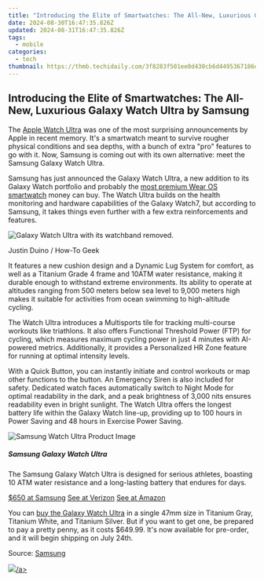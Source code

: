 ```yaml
---
title: "Introducing the Elite of Smartwatches: The All-New, Luxurious Galaxy Watch Ultra by Samsung"
date: 2024-08-30T16:47:35.826Z
updated: 2024-08-31T16:47:35.826Z
tags:
  - mobile
categories:
  - tech
thumbnail: https://thmb.techidaily.com/3f8283f501ee0d430cb6d4495367186d5cee7442e26fa273382b19ae26cbaade.png
---
```


## Introducing the Elite of Smartwatches: The All-New, Luxurious Galaxy Watch Ultra by Samsung

The [Apple Watch Ultra](https://video-capture.techidaily.com/new-bandicam-in-depth-review-for-the-modern-user/) was one of the most surprising announcements by Apple in recent memory. It's a smartwatch meant to survive rougher physical conditions and sea depths, with a bunch of extra "pro" features to go with it. Now, Samsung is coming out with its own alternative: meet the Samsung Galaxy Watch Ultra.

 Samsung has just announced the Galaxy Watch Ultra, a new addition to its Galaxy Watch portfolio and probably the [most premium Wear OS smartwatch](https://pokemon-go-android.techidaily.com/can-i-use-itools-gpx-file-to-catch-the-rare-pokemon-on-poco-f5-5g-drfone-by-drfone-virtual-android/) money can buy. The Watch Ultra builds on the health monitoring and hardware capabilities of the Galaxy Watch7, but according to Samsung, it takes things even further with a few extra reinforcements and features.

![Galaxy Watch Ultra with its watchband removed.](https://static1.howtogeekimages.com/wordpress/wp-content/uploads/2024/07/samsung-galaxy-watch-ultra-with-its-watchband-removed_53846835204_o.jpg) 

Justin Duino / How-To Geek

 It features a new cushion design and a Dynamic Lug System for comfort, as well as a Titanium Grade 4 frame and 10ATM water resistance, making it durable enough to withstand extreme environments. Its ability to operate at altitudes ranging from 500 meters below sea level to 9,000 meters high makes it suitable for activities from ocean swimming to high-altitude cycling.

 The Watch Ultra introduces a Multisports tile for tracking multi-course workouts like triathlons. It also offers Functional Threshold Power (FTP) for cycling, which measures maximum cycling power in just 4 minutes with AI-powered metrics. Additionally, it provides a Personalized HR Zone feature for running at optimal intensity levels.

 With a Quick Button, you can instantly initiate and control workouts or map other functions to the button. An Emergency Siren is also included for safety. Dedicated watch faces automatically switch to Night Mode for optimal readability in the dark, and a peak brightness of 3,000 nits ensures readability even in bright sunlight. The Watch Ultra offers the longest battery life within the Galaxy Watch line-up, providing up to 100 hours in Power Saving and 48 hours in Exercise Power Saving.

![Samsung Watch Ultra Product Image](https://static1.howtogeekimages.com/wordpress/wp-content/uploads/2024/07/watch-ultra-product-image-1.jpg) 

#####  Samsung Galaxy Watch Ultra

The Samsung Galaxy Watch Ultra is designed for serious athletes, boasting 10 ATM water resistance and a long-lasting battery that endures for days.

[$650 at Samsung](https://shop-links.co/link/?exclusive=1&publisher_slug=itechdaily19598&url=https%3A%2F%2Fwww.samsung.com%2Fus%2Fwatches%2Fgalaxy-watch-ultra%2F) [See at Verizon](https://www.anrdoezrs.net/links/3607085/type/dlg/sid/UUhtgUeUpU2004057/https://www.verizon.com/connected-smartwatches/samsung-galaxy-watch-ultra/) [See at Amazon](https://amazon.com/dp/B0D7F1LS4Q?tag=hotoge-20&ascsubtag=UUhtgUeUpU2004057&asc%5Frefurl=https%3A%2F%2Fwww.howtogeek.com%2Fsamsung-galaxy-watch-7-ultra-reveal%2F&asc%5Fcampaign=Short-Term) 

 You can [buy the Galaxy Watch Ultra](https://shop-links.co/link/?exclusive=1&publisher_slug=itechdaily19598&url=https%3A%2F%2Fwww.samsung.com%2Fus%2Fwatches%2Fgalaxy-watch-ultra%2F) in a single 47mm size in Titanium Gray, Titanium White, and Titanium Silver. But if you want to get one, be prepared to pay a pretty penny, as it costs $649.99\. It's now available for pre-order, and it will begin shipping on July 24th.

 Source: [Samsung](https://shop-links.co/link/?exclusive=1&publisher_slug=itechdaily19598&url=https%3A%2F%2Fnews.samsung.com%2Fglobal%2Fsamsungs-expanded-wearables-portfolio-unlocks-intelligent-health-experiences-for-all)

<ins class="adsbygoogle"
     style="display:block"
     data-ad-format="autorelaxed"
     data-ad-client="ca-pub-7571918770474297"
     data-ad-slot="1223367746"></ins>



<ins class="adsbygoogle"
     style="display:block"
     data-ad-client="ca-pub-7571918770474297"
     data-ad-slot="8358498916"
     data-ad-format="auto"
     data-full-width-responsive="true"></ins>



<!-- affiliate ads begin -->
<a href="https://store.nero.com/order/checkout.php?PRODS=4729507&QTY=1&AFFILIATE=108875&CART=1"><img src="https://www.nero.com/nero-com-wAssets/img/banners/2023/TIU/Nero_TuneItUp_Screen_2.webp" border="0">/a>
<!-- affiliate ads end -->